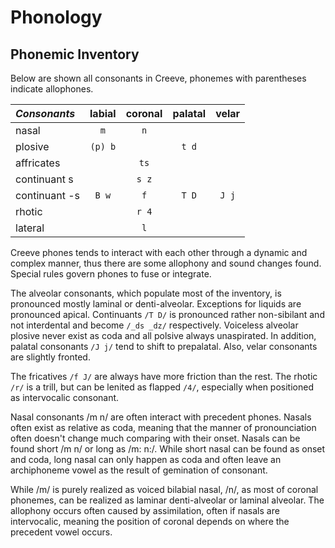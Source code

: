 # Phonology

## Phonemic Inventory

Below are shown all consonants in Creeve, phonemes with parentheses indicate allophones.

| *Consonants* | labial | coronal | palatal | velar |
| :--- | :---: | :---: | :---: | :---: |
| nasal| `m` | `n` | | |
| plosive | `(p) b` | | `t d` | | |
| affricates | | `ts` | | |
| continuant s | | `s z` | | |
| continuant -s | `B w` | `f` | `T D` | `J j` | `x G` |
| rhotic | | `r 4` | | |
| lateral | | `l` | | |

Creeve phones tends to interact with each other through a dynamic and complex manner, thus there are some allophony and sound changes found. Special rules govern phones to fuse or integrate.

The alveolar consonants, which populate most of the inventory, is pronounced mostly laminal or denti-alveolar. Exceptions for liquids are pronounced apical. Continuants `/T D/` is pronounced rather non-sibilant and not interdental and become `/_ds _dz/` respectively. Voiceless alveolar plosive never exist as coda and all polsive always unaspirated. In addition, palatal consonants `/J j/` tend to shift to prepalatal. Also, velar consonants are slightly fronted.

The fricatives `/f J/` are always have more friction than the rest. The rhotic `/r/` is a trill, but can be lenited as flapped `/4/`, especially when positioned as intervocalic consonant.

Nasal consonants /m n/ are often interact with precedent phones. Nasals often exist as relative as coda, meaning that the manner of pronounciation often doesn't change much comparing with their onset. Nasals can be found short /m n/ or long as /m: n:/. While short nasal can be found as onset and coda, long nasal can only happen as coda and often leave an archiphoneme vowel as the result of gemination of consonant.

While /m/ is purely realized as voiced bilabial nasal, /n/, as most of coronal phonemes, can be realized as laminar denti-alveolar or laminal alveolar. The allophony occurs often caused by assimilation, often if nasals are intervocalic, meaning the position of coronal depends on where the precedent vowel occurs.